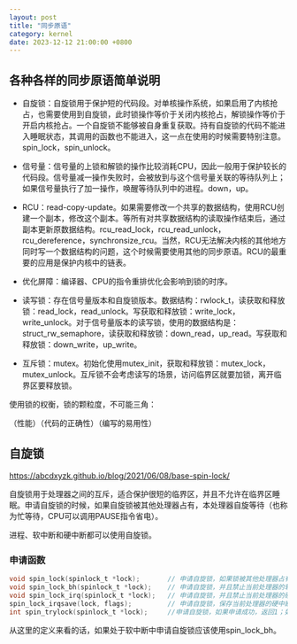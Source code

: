 ```yaml
---
layout: post
title: "同步原语"
category: kernel
date: 2023-12-12 21:00:00 +0800
---
```


## 各种各样的同步原语简单说明

* 自旋锁：自旋锁用于保护短的代码段。对单核操作系统，如果启用了内核抢占，也需要使用到自旋锁，此时锁操作等价于关闭内核抢占，解锁操作等价于开启内核抢占。一个自旋锁不能够被自身重复获取。持有自旋锁的代码不能进入睡眠状态，其调用的函数也不能进入，这一点在使用的时候需要特别注意。spin_lock，spin_unlock。

* 信号量：信号量的上锁和解锁的操作比较消耗CPU，因此一般用于保护较长的代码段。信号量减一操作失败时，会被放到与这个信号量关联的等待队列上；如果信号量执行了加一操作，唤醒等待队列中的进程。down，up。

* RCU：read-copy-update。如果需要修改一个共享的数据结构，使用RCU创建一个副本，修改这个副本。等所有对共享数据结构的读取操作结束后，通过副本更新原数据结构。rcu_read_lock，rcu_read_unlock，rcu_dereference，synchronsize_rcu。当然，RCU无法解决内核的其他地方同时写一个数据结构的问题，这个时候需要使用其他的同步原语。RCU的最重要的应用是保护内核中的链表。

* 优化屏障：编译器、CPU的指令重排优化会影响到锁的时序。

* 读写锁：存在信号量版本和自旋锁版本。数据结构：rwlock_t，读获取和释放锁：read_lock，read_unlock。写获取和释放锁：write_lock，write_unlock。对于信号量版本的读写锁，使用的数据结构是：struct_rw_semaphore，读获取和释放锁：down_read，up_read。写获取和释放锁：down_write，up_write。

* 互斥锁：mutex。初始化使用mutex_init，获取和释放锁：mutex_lock，mutex_unlock。互斥锁不会考虑读写的场景，访问临界区就要加锁，离开临界区要释放锁。

使用锁的权衡，锁的颗粒度，不可能三角：

（性能）（代码的正确性）（编写的易用性）

## 自旋锁

<https://abcdxyzk.github.io/blog/2021/06/08/base-spin-lock/>

自旋锁用于处理器之间的互斥，适合保护很短的临界区，并且不允许在临界区睡眠。申请自旋锁的时候，如果自旋锁被其他处理器占有，本处理器自旋等待（也称为忙等待，CPU可以调用PAUSE指令省电）。

进程、软中断和硬中断都可以使用自旋锁。

### 申请函数

```c
void spin_lock(spinlock_t *lock);       // 申请自旋锁，如果锁被其他处理器占有，当前处理器自旋等待。
void spin_lock_bh(spinlock_t *lock);    // 申请自旋锁，并且禁止当前处理器的软中断。
void spin_lock_irq(spinlock_t *lock);   // 申请自旋锁，并且禁止当前处理器的硬中断。
spin_lock_irqsave(lock, flags);         // 申请自旋锁，保存当前处理器的硬中断状态，并且禁止当前处理器的硬中断。
int spin_trylock(spinlock_t *lock);     //申请自旋锁，如果申请成功，返回1；如果锁被其他处理器占有，当前处理器不等待，立即返回0。
```

从这里的定义来看的话，如果处于软中断中申请自旋锁应该使用spin_lock_bh。
